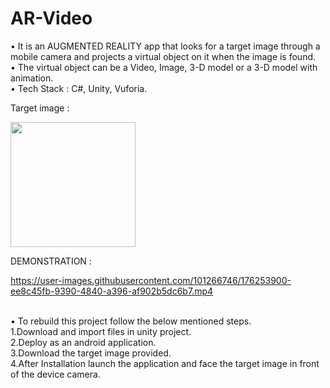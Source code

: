 # AR-Video
• It is an AUGMENTED REALITY app that looks for a target image through a mobile camera and projects a virtual
object on it when the image is found.<br/>
•  The virtual object can be a Video, Image, 3-D model or a 3-D model with animation.<br/>
•  Tech Stack : C#, Unity, Vuforia.<br/>

Target image :

<img src="https://user-images.githubusercontent.com/101266746/176253702-23f07226-9e25-498c-a681-9c50ea709758.jpeg" width="200">

DEMONSTRATION :

https://user-images.githubusercontent.com/101266746/176253900-ee8c45fb-9390-4840-a396-af902b5dc6b7.mp4

<br/>
• To rebuild this project follow the below mentioned steps.<br/>
1.Download and import files in unity project.<br/>
2.Deploy as an android application.<br/>
3.Download the target image provided.<br/>
4.After Installation launch the application and face the target image in front of the device camera.<br/>

